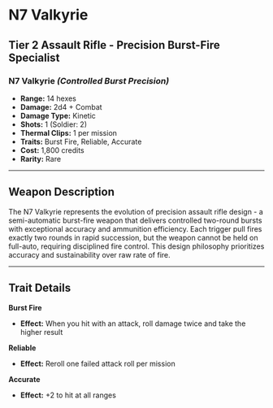 # N7 Valkyrie

## Tier 2 Assault Rifle - Precision Burst-Fire Specialist

### N7 Valkyrie *(Controlled Burst Precision)*
- **Range:** 14 hexes
- **Damage:** 2d4 + Combat
- **Damage Type:** Kinetic
- **Shots:** 1 (Soldier: 2)
- **Thermal Clips:** 1 per mission
- **Traits:** Burst Fire, Reliable, Accurate
- **Cost:** 1,800 credits
- **Rarity:** Rare

---

## Weapon Description

The N7 Valkyrie represents the evolution of precision assault rifle design - a semi-automatic burst-fire weapon that delivers controlled two-round bursts with exceptional accuracy and ammunition efficiency. Each trigger pull fires exactly two rounds in rapid succession, but the weapon cannot be held on full-auto, requiring disciplined fire control. This design philosophy prioritizes accuracy and sustainability over raw rate of fire.

---

## Trait Details

**Burst Fire**
- **Effect:** When you hit with an attack, roll damage twice and take the higher result

**Reliable**
- **Effect:** Reroll one failed attack roll per mission

**Accurate**
- **Effect:** +2 to hit at all ranges